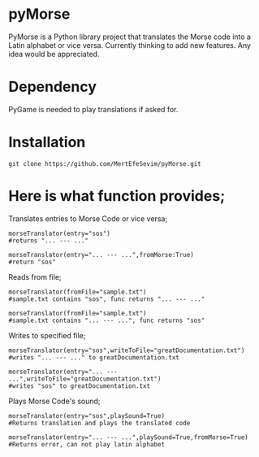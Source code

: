 # pyMorse
PyMorse is a Python library project that translates the Morse code into a Latin alphabet or vice versa. Currently thinking to add new features. Any idea would be appreciated.

# Dependency
PyGame is needed to play translations if asked for.

# Installation
    git clone https://github.com/MertEfeSevim/pyMorse.git

# Here is what function provides;

Translates entries to Morse Code or vice versa;

    morseTranslator(entry="sos")                        
    #returns "... --- ..."
    
    morseTranslator(entry="... --- ...",fromMorse:True) 
    #return "sos"

Reads from file;
    
    morseTranslator(fromFile="sample.txt") 
    #sample.txt contains "sos", func returns "... --- ..."
    
    morseTranslator(fromFile="sample.txt") 
    #sample.txt contains "... --- ...", func returns "sos"
    
Writes to specified file;
    
    morseTranslator(entry="sos",writeToFile="greatDocumentation.txt")
    #writes "... --- ..." to greatDocumentation.txt
    
    morseTranslator(entry="... --- ...",writeToFile="greatDocumentation.txt")
    #writes "sos" to greatDocumentation.txt

Plays Morse Code's sound;
    
    morseTranslator(entry="sos",playSound=True)
    #Returns translation and plays the translated code
    
    morseTranslator(entry="... --- ...",playSound=True,fromMorse=True)
    #Returns error, can not play latin alphabet

